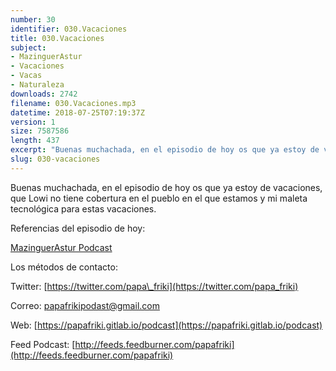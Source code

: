 ```yaml
---
number: 30
identifier: 030.Vacaciones
title: 030.Vacaciones
subject:
- MazinguerAstur
- Vacaciones
- Vacas
- Naturaleza
downloads: 2742
filename: 030.Vacaciones.mp3
datetime: 2018-07-25T07:19:37Z
version: 1
size: 7587586
length: 437
excerpt: "Buenas muchachada, en el episodio de hoy os que ya estoy de vacaciones, que Lowi no tiene cobertura en el pueblo en el que estamos y mi maleta tecnológica para estas vacaciones.\n\nReferencias del episodio de hoy:\n\n[MazinguerAstur Podcast](http://feeds.feedburner.com/Mazingerastur)  \n\nLos métodos de contacto:\n\nTwitter: [https://twitter.com/papa\\_friki](https://twitter.com/papa_friki)\n\nCorreo: [papafrikipodast@gmail.com](https://archive.org/details/papafrikipodast@gmail.com)\n\nWeb: [https://papafriki.gitlab.io/podcast](https://papafriki.gitlab.io/podcast)\n\nFeed Podcast: [http://feeds.feedburner.com/papafriki](http://feeds.feedburner.com/papafriki)"
slug: 030-vacaciones
---
```

Buenas muchachada, en el episodio de hoy os que ya estoy de vacaciones, que Lowi no tiene cobertura en el pueblo en el que estamos y mi maleta tecnológica para estas vacaciones.

Referencias del episodio de hoy:

[MazinguerAstur Podcast](http://feeds.feedburner.com/Mazingerastur)

Los métodos de contacto:

Twitter: [https://twitter.com/papa\_friki](https://twitter.com/papa_friki)

Correo: [papafrikipodast@gmail.com](https://archive.org/details/papafrikipodast@gmail.com)

Web: [https://papafriki.gitlab.io/podcast](https://papafriki.gitlab.io/podcast)

Feed Podcast: [http://feeds.feedburner.com/papafriki](http://feeds.feedburner.com/papafriki)